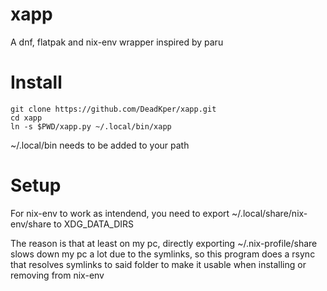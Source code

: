 # xapp

A dnf, flatpak and nix-env wrapper inspired by paru

# Install

```
git clone https://github.com/DeadKper/xapp.git
cd xapp
ln -s $PWD/xapp.py ~/.local/bin/xapp
```

~/.local/bin needs to be added to your path

# Setup

For nix-env to work as intendend, you need to export ~/.local/share/nix-env/share to XDG_DATA_DIRS

The reason is that at least on my pc, directly exporting ~/.nix-profile/share slows down my pc a lot due to the symlinks, so this program does a rsync that resolves symlinks to said folder to make it usable when installing or removing from nix-env
